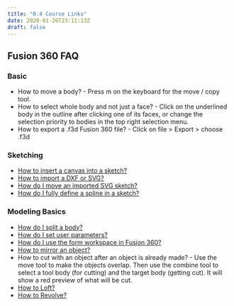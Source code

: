 ```yaml
---
title: "0.4 Course Links"
date: 2020-01-26T23:11:13Z
draft: false
---
```


## Fusion 360 FAQ

### Basic

- How to move a body? - Press m on the keyboard for the move / copy tool.
- How to select whole body and not just a face? - Click on the underlined body in the outline after clicking one of its faces, or change the selection priority to bodies in the top right selection menu.
- How to export a .f3d Fusion 360 file? - Click on file > Export > choose .f3d

### Sketching

- [How to insert a canvas into a sketch?](https://youtu.be/-3SMfrnWMTE)
- [How to import a DXF or SVG?](https://youtu.be/aMBnke14Wgg)
- [How do I move an imported SVG sketch?](https://youtu.be/PX9jWmmGTfo)
- [How do I fully define a spline in a sketch?](https://youtu.be/ynBl9XJesDs)

### Modeling Basics

- [How do I split a body?](https://youtu.be/d4iPXS8g9ms)
- [How do I set user parameters?](https://youtu.be/H6W-Og4YyZ8)
- [How do I use the form workspace in Fusion 360?](https://youtube.com/playlist?list=PL8G4GiXpgTvL9MrVHLOWikPVFn-NPUWmp)
- [How to mirror an object?](https://youtu.be/vwCUjtsghdI)
- How to cut with an object after an object is already made? - Use the move tool to make the objects overlap. Then use the combine tool to select a tool body (for cutting) and the target body (getting cut). It will show a red preview of what will be cut.
- [How to Loft?](https://youtu.be/VzossdZbGtk)
- [How to Revolve?](https://youtu.be/VzossdZbGtk)
